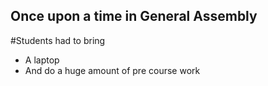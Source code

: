 ## Once upon a time in General Assembly

#Students had to bring

- A laptop
- And do a huge amount of pre course work
  
